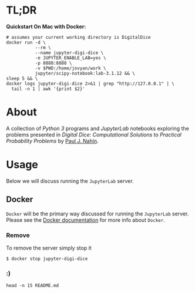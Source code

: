 # TL;DR
**Quickstart On Mac with Docker:**
```
# assumes your current working directory is DigitalDice
docker run -d \
           --rm \
           --name jupyter-digi-dice \
           -e JUPYTER_ENABLE_LAB=yes \
           -p 8888:8888 \
           -v $PWD:/home/jovyan/work \
           jupyter/scipy-notebook:lab-3.1.12 && \
sleep 5 && \
docker logs jupyter-digi-dice 2>&1 | grep "http://127.0.0.1" | \
  tail -n 1 | awk '{print $2}'
```

# About
A collection of *Python 3* programs and *JupyterLab* notebooks
exploring the problems presented in
*Digital Dice: Computational Solutions to Practical Probability Problems* by
[Paul J. Nahin](https://en.wikipedia.org/wiki/Paul_J._Nahin).

# Usage
Below we will discuss running the `JupyterLab` server.

## Docker
`Docker` will be the primary way discussed for running the `JupyterLab` server.
Please see the [Docker documentation](https://docs.docker.com/get-started/overview/)
for more info about `Docker`.

### Remove
To remove the server simply stop it
```
$ docker stop jupyter-digi-dice
```

### :)
```
head -n 15 README.md
```
